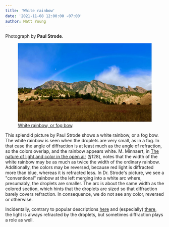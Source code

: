 ```yaml
---
title: 'White rainbow'
date: '2021-11-08 12:00:00 -07:00'
author: Matt Young
---
```


Photograph by **Paul Strode**.

<figure>
<img src="/uploads/2021/Strode_White_Rainbow_600.jpg" alt="White rainbow"/>

<figcaption><a href="https://en.wikipedia.org/wiki/Fog_bow">White rainbow, or fog bow</a>. 
</figcaption>
</figure>
<p>This splendid picture by Paul Strode shows a white rainbow, or a fog bow. The white rainbow is seen when the droplets are very small, as in a fog. In that case the angle of diffraction is at least much as the angle of refraction, so the colors overlap, and the rainbow appears white. M. Minnaert, in <a href="https://www.amazon.com/Nature-Light-Colour-Dover-Sciences/dp/0486201961/">The nature of light and color in the open air</a> (&#167;128), notes that the width of the white rainbow may be as much as twice the width of the ordinary rainbow. Additionally, the colors may be reversed, because red light is diffracted more than blue, whereas it is refracted less. In Dr. Strode's picture, we see a "conventional" rainbow at the left merging into a white arc where, presumably, the droplets are smaller. The arc is about the same width as the colored section, which hints that the droplets are sized so that diffraction barely covers refraction. In consequence, we do not see any color, reversed or otherwise.</p>

<p>Incidentally, contrary to popular descriptions <a href="https://www.popsci.com/where-do-white-rainbows-come-from/">here</a> and (especially) <a href="https://www.realsimple.com/holidays-entertaining/entertaining/seasonal-events/white-rainbow">there</a>, the light is always refracted by the droplets, but sometimes diffraction plays a role as well.</p>

